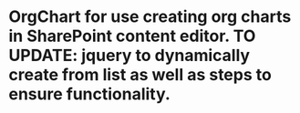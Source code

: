 # OrgChart for use creating org charts in SharePoint content editor.  TO UPDATE: jquery to dynamically create from list as well as steps to ensure functionality.
